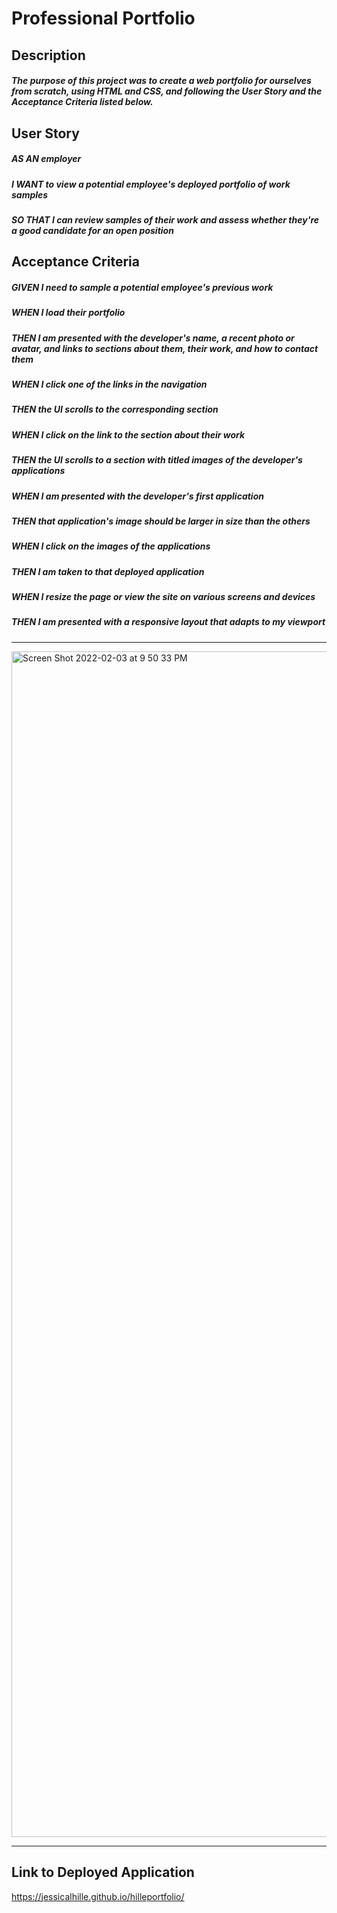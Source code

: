 # Professional Portfolio

## Description
##### The purpose of this project was to create a web portfolio for ourselves from scratch, using HTML and CSS, and following the User Story and the Acceptance Criteria listed below.

## User Story
##### AS AN employer
##### I WANT to view a potential employee's deployed portfolio of work samples
##### SO THAT I can review samples of their work and assess whether they're a good candidate for an open position

## Acceptance Criteria
##### GIVEN I need to sample a potential employee's previous work
##### WHEN I load their portfolio
##### THEN I am presented with the developer's name, a recent photo or avatar, and links to sections about them, their work, and how to contact them
##### WHEN I click one of the links in the navigation
##### THEN the UI scrolls to the corresponding section
##### WHEN I click on the link to the section about their work
##### THEN the UI scrolls to a section with titled images of the developer's applications
##### WHEN I am presented with the developer's first application
##### THEN that application's image should be larger in size than the others
##### WHEN I click on the images of the applications
##### THEN I am taken to that deployed application
##### WHEN I resize the page or view the site on various screens and devices
##### THEN I am presented with a responsive layout that adapts to my viewport

***

<img width="1897" alt="Screen Shot 2022-02-03 at 9 50 33 PM" src="https://user-images.githubusercontent.com/91511805/152468899-81081c88-8b68-4f97-8f13-5fcd76aaedfa.png">

***

## Link to Deployed Application
https://jessicalhille.github.io/hilleportfolio/
